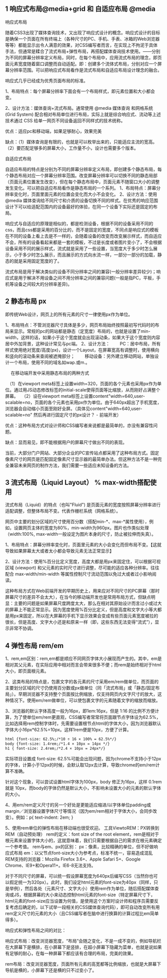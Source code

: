 <!--
 * @Author: fengzp
 * @Date: 2021-02-26 16:42:07
 * @LastEditors: fengzp
 * @LastEditTime: 2021-03-01 14:25:21
 * @Introduce: Do not edit
-->
## 1 响应式布局@media+grid 和 自适应布局 @media
响应式布局

随着CSS3出现了媒体查询技术，又出现了响应式设计的概念。响应式设计的目标是确保一个页面在所有终端上（各种尺寸的PC、手机、手表、冰箱的Web浏览器等等）都能显示出令人满意的效果，对CSS编写者而言，在实现上不拘泥于具体手法，但通常是糅合了流式布局+弹性布局，再搭配媒体查询技术使用。——分别为不同的屏幕分辨率定义布局，同时，在每个布局中，应用流式布局的理念，即页面元素宽度随着窗口调整而自动适配。即：创建多个流体式布局，分别对应一个屏幕分辨率范围。可以把响应式布局看作是流式布局和自适应布局设计理念的融合。

响应式几乎已经成为优秀页面布局的标准。

1、布局特点：每个屏幕分辨率下面会有一个布局样式，即元素位置和大小都会变。

2、设计方法：媒体查询+流式布局。通常使用 @media 媒体查询 和网格系统 (Grid System) 配合相对布局单位进行布局，实际上就是综合响应式、流动等上述技术通过 CSS 给单一网页不同设备返回不同样式的技术统称。

优点：适应pc和移动端，如果足够耐心，效果完美

缺点：（1）媒体查询是有限的，也就是可以枚举出来的，只能适应主流的宽高。（2）要匹配足够多的屏幕大小，工作量不小，设计也需要多个版本。

自适应式布局

自适应布局的特点是分别为不同的屏幕分辨率定义布局，即创建多个静态布局，每个静态布局对应一个屏幕分辨率范围。改变屏幕分辨率可以切换不同的静态局部（页面元素位置发生改变），但在每个静态布局中，页面元素不随窗口大小的调整发生变化。可以把自适应布局看作是静态布局的一个系列。
1、布局特点：屏幕分辨率变化时，页面里面元素的位置会变化而大小不会变化。
2、设计方法：使用 @media 媒体查询给不同尺寸和介质的设备切换不同的样式。在优秀的响应范围设计下可以给适配范围内的设备最好的体验，在同一个设备下实际还是固定的布局。

响应式与自适应的原理是相似的，都是检测设备，根据不同的设备采用不同的css，而且css都是采用的百分比的，而不是固定的宽度，不同点是响应式的模板在不同的设备上看上去是不一样的，会随着设备的改变而改变展示样式，而自适应不会，所有的设备看起来都是一套的模板，不过是长度或者图片变小了，不会根据设备采用不同的展示样式，流式就是采用了一些设置，当宽度大于多少时怎么展示，小于多少时怎么展示，而且展示的方式向水流一样，一部分一部分的加载，静态的就是采用固定宽度的了。

流式布局是用于解决类似的设备不同分辨率之间的兼容(一般分辨率差异较少)；响应式是用于解决不用设备之间不用分辨率之间的兼容问题(一般是指PC，平板，手机等设备之间较大的分辨率差异)。
## 2 静态布局 px 
即传统Web设计，网页上的所有元素的尺寸一律使用px作为单位。

1、布局特点：不管浏览器尺寸具体是多少，网页布局始终按照最初写代码时的布局来显示。常规的pc的网站都是静态（定宽度）布局的，也就是设置了min-width，这样的话，如果小于这个宽度就会出现滚动条，如果大于这个宽度则内容居中外加背景，这种设计常见与pc端。
2、设计方法：
　　PC：居中布局，所有样式使用绝对宽度/高度(px)，设计一个Layout，在屏幕宽高有调整时，使用横向和竖向的滚动条来查阅被遮掩部分；
　　移动设备：另外建立移动网站，单独设计一个布局，使用不同的域名如wap.或m.。

　   在移动端开发中采用静态布局的两种方式

　（1）在viewport meta标签上设置width=320，页面的各个元素也采用px作为单位。通过用JS动态修改标签的initial-scale使得页面等比缩放，从而刚好占满整个屏幕。
　（2）设在viewport meta标签上设置content"width=640,user-scalable=no，页面的各个元素也采用px作为单位。由于640px超出了手机宽度，浏览器会自动缩小页面至刚好全屏。（具体见content"width=640,user-scalable=no" 然后再进行固定尺寸的px设计？ - 前端开发）

优点：这种布局方式对设计师和CSS编写者来说都是最简单的，亦没有兼容性问题。

缺点：显而易见，即不能根据用户的屏幕尺寸做出不同的表现。

当前，大部分门户网站、大部分企业的PC宣传站点都采用了这种布局方式。固定像素尺寸的网页是匹配固定像素尺寸显示器的最简单办法。但这种方法不是一种完全兼容未来网页的制作方法，我们需要一些适应未知设备的方法。
## 3 流式布局（Liquid Layout） % max-width搭配使用

流式布局（Liquid）的特点（也叫"Fluid") 是页面元素的宽度按照屏幕分辨率进行适配调整，但整体布局不变。代表作栅栏系统（网格系统）。

网页中主要的划分区域的尺寸使用百分数（搭配min-*、max-*属性使用），例如，设置网页主体的宽度为80%，min-width为960px。图片也作类似处理（width:100%, max-width一般设定为图片本身的尺寸，防止被拉伸而失真）。

1、布局特点：屏幕分辨率变化时，页面里元素的大小会变化而但布局不变。【这就导致如果屏幕太大或者太小都会导致元素无法正常显示】

2、设计方法：使用%百分比定义宽度，高度大都是用px来固定住，可以根据可视区域 (viewport) 和父元素的实时尺寸进行调整，尽可能的适应各种分辨率。往往配合 max-width/min-width 等属性控制尺寸流动范围以免过大或者过小影响阅读。

这种布局方式在Web前端开发的早期历史上，用来应对不同尺寸的PC屏幕（那时屏幕尺寸的差异不会太大），在当今的移动端开发也是常用布局方式，但缺点明显：主要的问题是如果屏幕尺度跨度太大，那么在相对其原始设计而言过小或过大的屏幕上不能正常显示。因为宽度使用%百分比定义，但是高度和文字大小等大都是用px来固定，所以在大屏幕的手机下显示效果会变成有些页面元素宽度被拉的很长，但是高度、文字大小还是和原来一样（即，这些东西无法变得“流式”），显示非常不协调。

## 4 弹性布局 rem/em
1、rem,em区别：rem,em都是顺应不同网页字体大小展现而产生的。其中，em是相对其父元素，在实际应用中相对而言会带来很多不便；而rem是始终相对于html大小，即页面根元素。

2、这类布局的特点是，包裹文字的各元素的尺寸采用em/rem做单位，而页面的主要划分区域的尺寸仍使用百分数或px做单位（同「流式布局」或「静态/固定布局」）。早期浏览器不支持整个页面按比例缩放，仅支持网页内文字尺寸的放大，这种情况下。使用em/rem做单位，可以使包裹文字的元素随着文字的缩放而缩放。

3、浏览器的默认字体高度一般为16px，即1em:16px，但是 1:16 的比例不方便计算，为了使单位em/rem更直观，CSS编写者常常将页面跟节点字体设为62.5%，比如选择用rem控制字体时，先需要设置根节点html的字体大小，因为浏览器默认字体大小16px*62.5%=10px。这样1rem便是10px，方便了计算。

```html
html {font-size: 62.5%;/*10 ÷ 16 × 100% = 62.5%*/}
body {font-size: 1.4rem;/*1.4 × 10px = 14px */}
h1 { font-size: 2.4rem;/*2.4 × 10px = 24px*/}
```

实际项目设置成 font-size: 62.5%可能会出现问题，因为chrome不支持小于12px的字体，计算小于12px的时候，会默认取12px去计算，导致chrome的em/rem计算不准确。

针对这个现象，可以尝试设置html字体为100px，body 修正为16px，这样 0.1rem 就是 10px，而body的字体仍然是默认大小，不影响未设置大小的元素的默认字体的大小。

4、用em/rem定义尺寸的另一个好处是更能适应缩进/以字体单位padding或margin／浏览器设置字体尺寸等情况（因为em/rem相对于字体大小，会同步改变）。例如：p{ text-indent: 2em; }

5、使用rem单位的弹性布局在移动端也很受欢迎。
工具ViewtoREM：PX转换到REM（自动预处理）
rem的定义：font size of the root element，rem是相对于根元素<html>来设置字体大小的，这就意味着，我们只需要根据自己的需求在根元素确定一个参考值。
rem与em、px的区别：
px：像素，比较精确的单位，但不好做响应式布局
em：以父节点font-size大小为参考点，标准不统一，容易造成混乱
REM支持的浏览器：Mozilla Firefox 3.6+、Apple Safari 5+、Google Chrome、IE9+和Opera11+。IE6-8无法支持。

对于不同尺寸的屏幕，可以统一假设屏幕宽度为640px后编写CSS（当然你也可以假定统一为320px）。此时，我们设定html元素的font-size为40px（同样，只是举例），然后各处（元素尺寸、文字大小）使用rem作为单位，随后搭配媒体查询或JS，根据屏幕的大小来动态控制html元素的font-size（特定屏幕尺寸下，html元素的font-size应当设置为何值，是使用这个方案时设计师和程序员需要反复考虑后确定的，以下试举一段相关的CSS媒体查询代码），即可自动改变所有用rem定义尺寸的元素的大小（且CSS编写者在脑中进行换算的计算过程比em简单得多）。

响应式和弹性布局之间的对比：

响应式布局：改变浏览器宽度，“布局”会随之变化，不是一成不变的，例如导航栏在大屏幕下是横排，在小屏幕下是竖排，在超小屏幕下隐藏为菜单，也就是说如果有足够的耐心，在每一种屏幕下都应该有合理的布局，完美的效果。

rem布局：改变浏览器宽度，页面所有元素的高宽都等比例缩放，也就是大屏幕下导航是横的，小屏幕下还是横的只不过变小了。